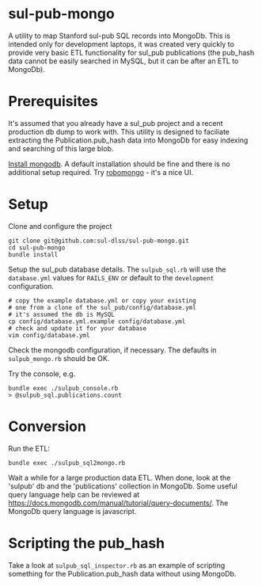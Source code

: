 # sul-pub-mongo
A utility to map Stanford sul-pub SQL records into MongoDb.  This is intended only for development laptops, it was created very quickly to provide very basic ETL functionality for sul_pub publications (the pub_hash data cannot be easily searched in MySQL, but it can be after an ETL to MongoDb).

# Prerequisites

It's assumed that you already have a sul_pub project and a recent production db dump to work with.  This utility is designed to faciliate extracting the Publication.pub_hash data into MongoDb for easy indexing and searching of this large blob.

[Install mongodb](https://docs.mongodb.com/manual/installation/).  A default installation should be fine and there is no additional setup required.  Try [robomongo](https://robomongo.org/) - it's a nice UI.

# Setup

Clone and configure the project

    git clone git@github.com:sul-dlss/sul-pub-mongo.git
    cd sul-pub-mongo
    bundle install
    
Setup the sul_pub database details.  The `sulpub_sql.rb` will use the `database.yml` values for `RAILS_ENV` or default to the `development` configuration.

    # copy the example database.yml or copy your existing
    # one from a clone of the sul_pub/config/database.yml
    # it's assumed the db is MySQL
    cp config/database.yml.example config/database.yml
    # check and update it for your database
    vim config/database.yml

Check the mongodb configuration, if necessary.  The defaults in `sulpub_mongo.rb` should be OK.

Try the console, e.g.

    bundle exec ./sulpub_console.rb
    > @sulpub_sql.publications.count

# Conversion

Run the ETL:

    bundle exec ./sulpub_sql2mongo.rb

Wait a while for a large production data ETL.  When done, look at the 'sulpub' db and the 'publications' collection in MongoDb.  Some useful query language help can be reviewed at https://docs.mongodb.com/manual/tutorial/query-documents/.  The MongoDb query language is javascript.

# Scripting the pub_hash

Take a look at `sulpub_sql_inspector.rb` as an example of scripting something for the Publication.pub_hash data without using MongoDb.
